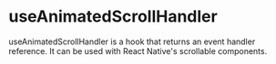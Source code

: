 # useAnimatedScrollHandler

useAnimatedScrollHandler is a hook that returns an event handler reference. It can be used with React Native's scrollable components.
